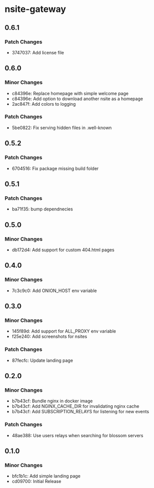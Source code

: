# nsite-gateway

## 0.6.1

### Patch Changes

- 3747037: Add license file

## 0.6.0

### Minor Changes

- c84396e: Replace homepage with simple welcome page
- c84396e: Add option to download another nsite as a homepage
- 2ac847f: Add colors to logging

### Patch Changes

- 5be0822: Fix serving hidden files in .well-known

## 0.5.2

### Patch Changes

- 6704516: Fix package missing build folder

## 0.5.1

### Patch Changes

- ba71f35: bump dependnecies

## 0.5.0

### Minor Changes

- db172d4: Add support for custom 404.html pages

## 0.4.0

### Minor Changes

- 7c3c9c0: Add ONION_HOST env variable

## 0.3.0

### Minor Changes

- 145f89d: Add support for ALL_PROXY env variable
- f25e240: Add screenshots for nsites

### Patch Changes

- 87fecfc: Update landing page

## 0.2.0

### Minor Changes

- b7b43cf: Bundle nginx in docker image
- b7b43cf: Add NGINX_CACHE_DIR for invalidating nginx cache
- b7b43cf: Add SUBSCRIPTION_RELAYS for listening for new events

### Patch Changes

- 48ae388: Use users relays when searching for blossom servers

## 0.1.0

### Minor Changes

- bfc1b1c: Add simple landing page
- cd09700: Initial Release
